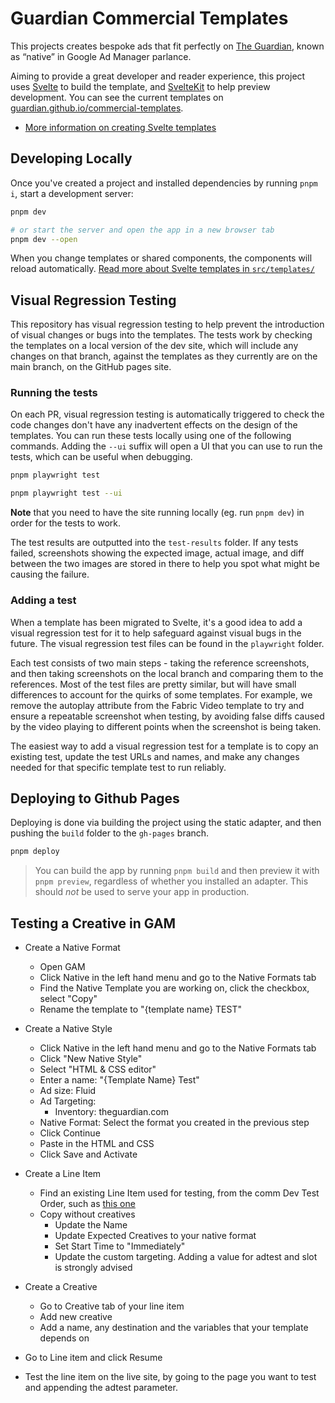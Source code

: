# Guardian Commercial Templates

This projects creates bespoke ads that fit perfectly on [The Guardian][],
known as “native” in Google Ad Manager parlance.

[the guardian]: https://theguardian.com/

Aiming to provide a great developer and reader experience, this project uses
[Svelte][] to build the template, and [SvelteKit][] to help preview development.
You can see the current templates on [guardian.github.io/commercial-templates](https://guardian.github.io/commercial-templates/).

[svelte]: https://svelte.dev/
[sveltekit]: https://kit.svelte.dev/

- [More information on creating Svelte templates](/docs/svelte-template-authoring.md)

## Developing Locally

Once you've created a project and installed dependencies by running `pnpm i`,
start a development server:

```bash
pnpm dev

# or start the server and open the app in a new browser tab
pnpm dev --open
```

When you change templates or shared components, the components will
reload automatically. [Read more about Svelte templates in `src/templates/`][t]

[t]: docs/svelte-template-authoring.md

## Visual Regression Testing

This repository has visual regression testing to help prevent the introduction of visual changes or bugs into the templates. The tests work by checking the templates on a local version of the dev site, which will include any changes on that branch, against the templates as they currently are on the main branch, on the GitHub pages site.

### Running the tests

On each PR, visual regression testing is automatically triggered to check the code changes don't have any inadvertent effects on the design of the templates. You can run these tests locally using one of the following commands. Adding the `--ui` suffix will open a UI that you can use to run the tests, which can be useful when debugging.

```bash
pnpm playwright test

pnpm playwright test --ui
```

**Note** that you need to have the site running locally (eg. run `pnpm dev`) in order for the tests to work.

The test results are outputted into the `test-results` folder. If any tests failed, screenshots showing the expected image, actual image, and diff between the two images are stored in there to help you spot what might be causing the failure.

### Adding a test

When a template has been migrated to Svelte, it's a good idea to add a visual regression test for it to help safeguard against visual bugs in the future. The visual regression test files can be found in the `playwright` folder.

Each test consists of two main steps - taking the reference screenshots, and then taking screenshots on the local branch and comparing them to the references. Most of the test files are pretty similar, but will have small differences to account for the quirks of some templates. For example, we remove the autoplay attribute from the Fabric Video template to try and ensure a repeatable screenshot when testing, by avoiding false diffs caused by the video playing to different points when the screenshot is being taken.

The easiest way to add a visual regression test for a template is to copy an existing test, update the test URLs and names, and make any changes needed for that specific template test to run reliably.

## Deploying to Github Pages

Deploying is done via building the project using the static adapter, and then
pushing the `build` folder to the `gh-pages` branch.

```bash
pnpm deploy
```

> You can build the app by running `pnpm build` and then preview it with `pnpm preview`,
> regardless of whether you installed an adapter.
> This should _not_ be used to serve your app in production.

## Testing a Creative in GAM

- Create a Native Format

  - Open GAM
  - Click Native in the left hand menu and go to the Native Formats tab
  - Find the Native Template you are working on, click the checkbox, select "Copy"
  - Rename the template to "{template name} TEST"

- Create a Native Style

  - Click Native in the left hand menu and go to the Native Formats tab
  - Click "New Native Style"
  - Select "HTML & CSS editor"
  - Enter a name: "{Template Name} Test"
  - Ad size: Fluid
  - Ad Targeting:
    - Inventory: theguardian.com
  - Native Format: Select the format you created in the previous step
  - Click Continue
  - Paste in the HTML and CSS
  - Click Save and Activate

- Create a Line Item

  - Find an existing Line Item used for testing, from the comm Dev Test Order, such as [this one](https://admanager.google.com/59666047#delivery/line_item/detail/line_item_id=6492048457)
  - Copy without creatives
    - Update the Name
    - Update Expected Creatives to your native format
    - Set Start Time to "Immediately"
    - Update the custom targeting. Adding a value for adtest and slot is strongly advised

- Create a Creative

  - Go to Creative tab of your line item
  - Add new creative
  - Add a name, any destination and the variables that your template depends on

- Go to Line item and click Resume

- Test the line item on the live site, by going to the page you want to test and appending the adtest parameter.
